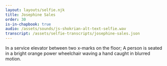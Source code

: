 ```yaml
---
layout: layouts/selfie.njk
title: Josephine Sales
order: 30
is-in-chapbook: true
audio: /assets/sounds/js-shokrian-alt-text-selfie.wav
transcript: /assets/selfie-transcripts/josephine-sales.json
---
```


In a service elevator between two x-marks on the floor; A person is seated in a bright orange power wheelchair waving a hand caught in blurred motion.
